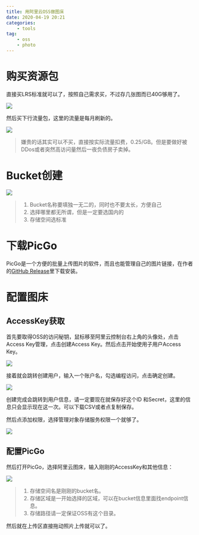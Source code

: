 ```yaml
---
title: 用阿里云OSS做图床
date: 2020-04-19 20:21
categories:
	- tools
tag:
	- oss
	- photo
---
```

# 购买资源包

直接买LRS标准就可以了，按照自己需求买，不过存几张图而已40G够用了。

![](https://cdn.jsdelivr.net/gh/Avimitin/PicStorage/pic/Snipaste_2020-04-19_16-29-26.png)

然后买下行流量包，这里的流量是每月刷新的。

![](https://cdn.jsdelivr.net/gh/Avimitin/PicStorage/pic/Snipaste_2020-04-19_16-44-37.png)

> 嫌贵的话其实可以不买，直接按实际流量扣费，0.25/GB。但是要做好被DDos或者突然高访问量然后一夜负债房子卖掉。

# Bucket创建

![](https://cdn.jsdelivr.net/gh/Avimitin/PicStorage/pic/Snipaste_2020-04-19_16-56-51.png)

> 1. Bucket名称要填独一无二的，同时也不要太长，方便自己
> 2. 选择哪里都无所谓，但是一定要选国内的
> 3. 存储空间选标准

# 下载PicGo

PicGo是一个方便的批量上传图片的软件，而且也能管理自己的图片链接，在作者的[GitHub Release](https://github.com/Molunerfinn/PicGo/releases)里下载安装。

# 配置图床

## AccessKey获取

首先要取得OSS的访问秘钥，鼠标移至阿里云控制台右上角的头像处，点击Access Key管理，点击创建Access Key。然后点击开始使用子用户Access Key。

![](https://cdn.jsdelivr.net/gh/Avimitin/PicStorage/pic/Snipaste_2020-04-19_17-10-16.png)

接着就会跳转创建用户，输入一个账户名，勾选编程访问，点击确定创建。

![](https://cdn.jsdelivr.net/gh/Avimitin/PicStorage/pic/Snipaste_2020-04-19_17-12-10.png)

创建完成会跳转到用户信息，请一定要现在就保存好这个ID 和Secret，这里的信息只会显示现在这一次。可以下载CSV或者点复制保存。

然后点添加权限，选择管理对象存储服务权限一个就够了。

![](https://cdn.jsdelivr.net/gh/Avimitin/PicStorage/pic/Snipaste_2020-04-19_17-14-52.png)

## 配置PicGo

然后打开PicGo，选择阿里云图床，输入刚刚的AccessKey和其他信息：

![](https://cdn.jsdelivr.net/gh/Avimitin/PicStorage/pic/Snipaste_2020-04-19_17-19-15.png)

> 1. 存储空间名是刚刚的bucket名。
> 2. 存储区域是一开始选择的区域，可以在bucket信息里面找endpoint信息。
> 3. 存储路径请一定保证OSS有这个目录。

然后就在上传区直接拖动照片上传就可以了。
